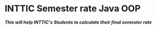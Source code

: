 # INTTIC Semester rate Java OOP

***This will help INTTIC's Students to calculate their final semester rate***  
